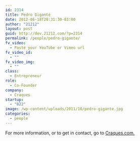 ```yaml
---
id: 2314
title: Pedro Gigante
date: 2012-06-18T20:31:30-03:00
author: "21212"
layout: post
guid: http://dev.21212.com/?p=2314
permalink: /people/pedro-gigante/
fv_video:
  - Paste your YouTube or Vimeo url
fv_video_id:
  - ""
fv_video_img:
  - ""
class:
  - Entrepreneur
role:
  - Co-Founder
company:
  - Craques
startup:
  - "822"
image: /wp-content/uploads/2011/10/pedro-gigante.jpg
categories:
  - people
---
```

For more information, or to get in contact, go to <a href="http://www.craques.com" target="_blank">Craques.com.</a>